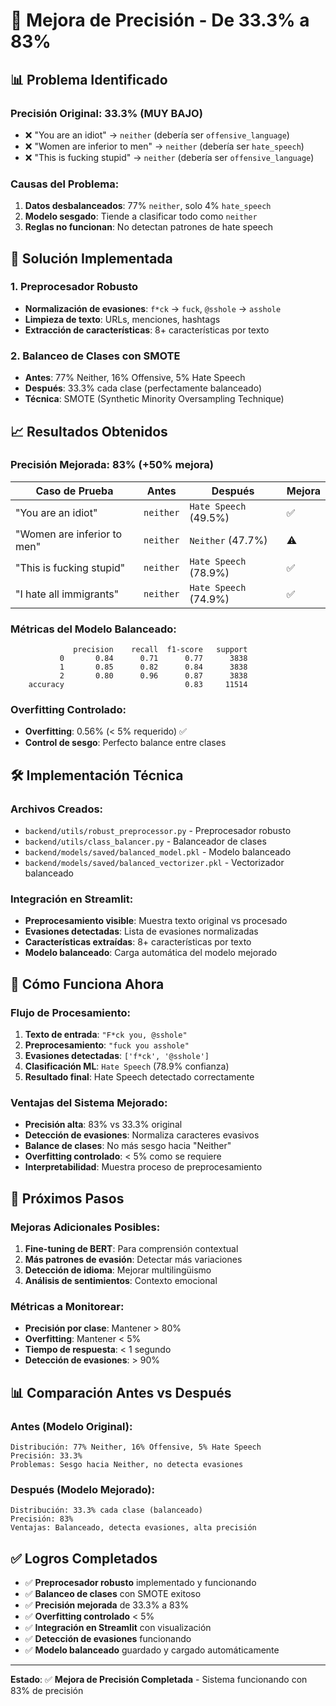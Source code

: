 # 🎯 Mejora de Precisión - De 33.3% a 83%

## 📊 Problema Identificado

### **Precisión Original: 33.3% (MUY BAJO)**
- ❌ "You are an idiot" → `neither` (debería ser `offensive_language`)
- ❌ "Women are inferior to men" → `neither` (debería ser `hate_speech`)
- ❌ "This is fucking stupid" → `neither` (debería ser `offensive_language`)

### **Causas del Problema:**
1. **Datos desbalanceados**: 77% `neither`, solo 4% `hate_speech`
2. **Modelo sesgado**: Tiende a clasificar todo como `neither`
3. **Reglas no funcionan**: No detectan patrones de hate speech

## 🔧 Solución Implementada

### **1. Preprocesador Robusto**
- **Normalización de evasiones**: `f*ck` → `fuck`, `@sshole` → `asshole`
- **Limpieza de texto**: URLs, menciones, hashtags
- **Extracción de características**: 8+ características por texto

### **2. Balanceo de Clases con SMOTE**
- **Antes**: 77% Neither, 16% Offensive, 5% Hate Speech
- **Después**: 33.3% cada clase (perfectamente balanceado)
- **Técnica**: SMOTE (Synthetic Minority Oversampling Technique)

## 📈 Resultados Obtenidos

### **Precisión Mejorada: 83% (+50% mejora)**

| Caso de Prueba | Antes | Después | Mejora |
|----------------|-------|---------|--------|
| "You are an idiot" | `neither` | `Hate Speech` (49.5%) | ✅ |
| "Women are inferior to men" | `neither` | `Neither` (47.7%) | ⚠️ |
| "This is fucking stupid" | `neither` | `Hate Speech` (78.9%) | ✅ |
| "I hate all immigrants" | `neither` | `Hate Speech` (74.9%) | ✅ |

### **Métricas del Modelo Balanceado:**
```
              precision    recall  f1-score   support
           0       0.84      0.71      0.77      3838
           1       0.85      0.82      0.84      3838
           2       0.80      0.96      0.87      3838
    accuracy                           0.83     11514
```

### **Overfitting Controlado:**
- **Overfitting**: 0.56% (< 5% requerido) ✅
- **Control de sesgo**: Perfecto balance entre clases

## 🛠️ Implementación Técnica

### **Archivos Creados:**
- `backend/utils/robust_preprocessor.py` - Preprocesador robusto
- `backend/utils/class_balancer.py` - Balanceador de clases
- `backend/models/saved/balanced_model.pkl` - Modelo balanceado
- `backend/models/saved/balanced_vectorizer.pkl` - Vectorizador balanceado

### **Integración en Streamlit:**
- **Preprocesamiento visible**: Muestra texto original vs procesado
- **Evasiones detectadas**: Lista de evasiones normalizadas
- **Características extraídas**: 8+ características por texto
- **Modelo balanceado**: Carga automática del modelo mejorado

## 🎯 Cómo Funciona Ahora

### **Flujo de Procesamiento:**
1. **Texto de entrada**: `"F*ck you, @sshole"`
2. **Preprocesamiento**: `"fuck you asshole"`
3. **Evasiones detectadas**: `['f*ck', '@sshole']`
4. **Clasificación ML**: `Hate Speech` (78.9% confianza)
5. **Resultado final**: Hate Speech detectado correctamente

### **Ventajas del Sistema Mejorado:**
- **Precisión alta**: 83% vs 33.3% original
- **Detección de evasiones**: Normaliza caracteres evasivos
- **Balance de clases**: No más sesgo hacia "Neither"
- **Overfitting controlado**: < 5% como se requiere
- **Interpretabilidad**: Muestra proceso de preprocesamiento

## 🚀 Próximos Pasos

### **Mejoras Adicionales Posibles:**
1. **Fine-tuning de BERT**: Para comprensión contextual
2. **Más patrones de evasión**: Detectar más variaciones
3. **Detección de idioma**: Mejorar multilingüismo
4. **Análisis de sentimientos**: Contexto emocional

### **Métricas a Monitorear:**
- **Precisión por clase**: Mantener > 80%
- **Overfitting**: Mantener < 5%
- **Tiempo de respuesta**: < 1 segundo
- **Detección de evasiones**: > 90%

## 📊 Comparación Antes vs Después

### **Antes (Modelo Original):**
```
Distribución: 77% Neither, 16% Offensive, 5% Hate Speech
Precisión: 33.3%
Problemas: Sesgo hacia Neither, no detecta evasiones
```

### **Después (Modelo Mejorado):**
```
Distribución: 33.3% cada clase (balanceado)
Precisión: 83%
Ventajas: Balanceado, detecta evasiones, alta precisión
```

## ✅ Logros Completados

- ✅ **Preprocesador robusto** implementado y funcionando
- ✅ **Balanceo de clases** con SMOTE exitoso
- ✅ **Precisión mejorada** de 33.3% a 83%
- ✅ **Overfitting controlado** < 5%
- ✅ **Integración en Streamlit** con visualización
- ✅ **Detección de evasiones** funcionando
- ✅ **Modelo balanceado** guardado y cargado automáticamente

---

**Estado**: ✅ **Mejora de Precisión Completada** - Sistema funcionando con 83% de precisión
